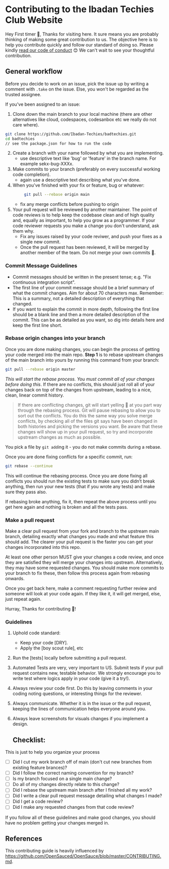 # Contributing to the Ibadan Techies Club Website
Hey First timer 👋,
Thanks for visiting here. It sure means you are probably thinking of making some great contribution to us.
The objective here is to help you contribute quickly and follow our standard of doing so. Please kindly [read our code of conduct](./CODE-OF-CONDUCT.md)
😊 We can't wait to see your thoughtful contribution.

## General workflow
Before you decide to work on an issue, pick the issue up by writing a comment with `.take` on the issue. Else, you won't be regarded as the trusted assignee. 

If you've been assigned to an issue:
1. Clone down the main branch to your local machine (there are other alternatives like cloud, codespaces, codesanbox etc we really do not care where).
```bash
git clone https://github.com/Ibadan-Techies/badtechies.git
cd badtechies
// see the package.json for how to run the code
```
2. Create a branch with your name followed by what you are implementing.
    - use descriptive text like 'bug' or 'feature' in the branch name. For example sekx-bug-XXXx.
3. Make commits to your branch (preferably on every successful working code completion).
    - again use a descriptive text describing what you've done.
4. When you've finished with your fix or feature, bug or whatever:
	```bash
   		 git pull --rebase origin main
	```
    - fix any merge conflicts before pushing to origin
5. Your pull request will be reviewed by another maintainer. The point of code reviews is to help keep the codebase clean and of high quality and, equally as important, to help you grow as a programmer. If your code reviewer requests you make a change you don't understand, ask them why.
    - Fix any issues raised by your code reviwer, and push your fixes as a single new commit.
    - Once the pull request has been reviewed, it will be merged by another member of the team. Do not merge your own commits 👿.

### Commit Message Guidelines
* Commit messages should be written in the present tense; e.g. "Fix continuous integration script".
* The first line of your commit message should be a brief summary of what the commit changes. Aim for about 70 characters max. Remember: This is a summary, not a detailed description of everything that changed.
* If you want to explain the commit in more depth, following the first line should be a blank line and then a more detailed description of the commit. This can be as detailed as you want, so dig into details here and keep the first line short.


### Rebase origin changes into your branch

Once you are done making changes, you can begin the process of getting
your code merged into the main repo. **Step 1** is to rebase upstream
changes of the main branch into yours by running this command
from your branch:

```bash
git pull --rebase origin master
```

*This will start the rebase process. You must commit all of your changes
before doing this*. If there are no conflicts, this should just roll all
of your changes back on top of the changes from upstream, leading to a
nice, clean, linear commit history.

>   If there are conflicting changes, git will start yelling 😬 at you part way
    through the rebasing process. Git will pause rebasing to allow you to sort
    out the conflicts. You do this the same way you solve merge conflicts,
    by checking all of the files git says have been changed in both histories
    and picking the versions you want. Be aware that these changes will show
    up in your pull request, so try and incorporate upstream changes as much
    as possible.

You pick a file by `git add`ing it - you do not make commits during a
rebase.

Once you are done fixing conflicts for a specific commit, run:

```bash
git rebase --continue
```

This will continue the rebasing process. Once you are done fixing all
conflicts you should run the existing tests to make sure you didn’t break
anything, then run your new tests (that if you wrote any tests) and
make sure they pass also.

If rebasing broke anything, fix it, then repeat the above process until
you get here again and nothing is broken and all the tests pass.

### Make a pull request

Make a clear pull request from your fork and branch to the upstream main
branch, detailing exactly what changes you made and what feature this
should add. The clearer your pull request is the faster you can get
your changes incorporated into this repo.

At least one other person MUST give your changes a code review, and once
they are satisfied they will merge your changes into upstream. Alternatively,
they may have some requested changes. You should make more commits to your
branch to fix these, then follow this process again from rebasing onwards.

Once you get back here, make a comment requesting further review and
someone will look at your code again. If they like it, it will get merged,
else, just repeat again.

Hurray, Thanks for contributing 🤣!

### Guidelines

1. Uphold code standard:
    - Keep your code [DRY].
    - Apply the [boy scout rule], etc
2. Run the [tests] locally before submitting a pull request.
3. Automated Tests are very, very important to US. Submit tests if your pull request contains
   new, testable behavior. We strongly encourage you to write test where logics apply in your code (give it a try!).
4. Always review your code first. Do this by leaving comments in your coding noting questions, or interesting things for the reviewer.
5. Always communicate. Whether it is in the issue or the pull request, keeping the lines of communication helps everyone around you.
6. Always leave screenshots for visuals changes if you implement a design.

   ## Checklist:

This is just to help you organize your process

- [ ] Did I cut my work branch off of main (don't cut new branches from existing feature brances)?
- [ ] Did I follow the correct naming convention for my branch?
- [ ] Is my branch focused on a single main change?
- [ ] Do all of my changes directly relate to this change?
- [ ] Did I rebase the upstream main branch after I finished all my
  work?
- [ ] Did I write a clear pull request message detailing what changes I made?
- [ ] Did I get a code review?
- [ ] Did I make any requested changes from that code review?

If you follow all of these guidelines and make good changes, you should have
no problem getting your changes merged in.

## References
This contributing guide is heavily influenced by https://github.com/OpenSauced/OpenSauce/blob/master/CONTRIBUTING.md. 

